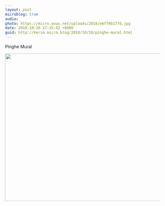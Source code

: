 ```yaml
---
layout: post
microblog: true
audio: 
photo: https://micro.oxus.net/uploads/2018/e6f70b177d.jpg
date: 2018-10-26 17:25:42 +0800
guid: http://kerim.micro.blog/2018/10/26/pinghe-mural.html
---
```

Pinghe Mural

<img src="https://micro.oxus.net/uploads/2018/e6f70b177d.jpg" width="600" height="479" />
